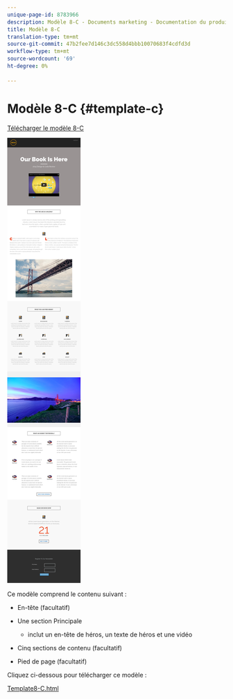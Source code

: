 ```yaml
---
unique-page-id: 8783966
description: Modèle 8-C - Documents marketing - Documentation du produit
title: Modèle 8-C
translation-type: tm+mt
source-git-commit: 47b2fee7d146c3dc558d4bbb10070683f4cdfd3d
workflow-type: tm+mt
source-wordcount: '69'
ht-degree: 0%

---
```



# Modèle 8-C {#template-c}

[Télécharger le modèle 8-C](http://docs.marketo.com/download/attachments/8783966/template-8c.html?version=1&amp;modificationdate=1482175053000&amp;api=v2)

![](assets/image2015-7-29-14-3a12-3a24.png)

Ce modèle comprend le contenu suivant :

* En-tête (facultatif)
* Une section Principale

   * inclut un en-tête de héros, un texte de héros et une vidéo

* Cinq sections de contenu (facultatif)
* Pied de page (facultatif)

Cliquez ci-dessous pour télécharger ce modèle :

[Template8-C.html](http://docs.marketo.com/download/attachments/8783966/template-8c.html?version=1&amp;modificationdate=1482175053000&amp;api=v2)
